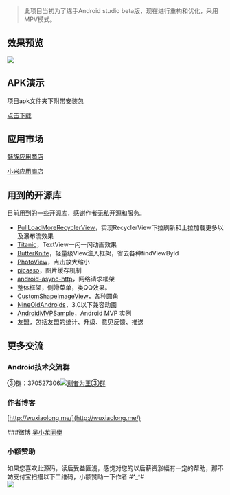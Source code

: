 <!--
一款小清新应用，包括美图美句、手写美句、经典对白。来吧，让我们尽情感受文艺范。

此项目源码开源，将持续更新，欢迎Star，地址：https://github.com/WuXiaolong/WeWin

Android技术交流QQ群
③群：370527306
-->
> 此项目当初为了练手Android studio beta版，现在进行重构和优化，采用MPV模式。

## 效果预览
![](https://github.com/WuXiaolong/WeWin/raw/master/screenshots/screenshots.gif)

## APK演示

项目apk文件夹下附带安装包

[点击下载](https://github.com/WuXiaolong/WeWin/raw/master/apk/app-debug.apk)

## 应用市场
[魅族应用商店](http://app.meizu.com/apps/public/detail?package_name=com.xiaomolongstudio.wewin)

[小米应用商店](http://app.mi.com/detail/67787)

## 用到的开源库
目前用到的一些开源库，感谢作者无私开源和服务。

* [PullLoadMoreRecyclerView](https://github.com/WuXiaolong/PullLoadMoreRecyclerView)，实现RecyclerView下拉刷新和上拉加载更多以及瀑布流效果
* [Titanic](https://github.com/RomainPiel/Titanic)，TextView一闪一闪动画效果
* [ButterKnife](https://github.com/JakeWharton/butterknife)，轻量级View注入框架，省去各种findViewById
* [PhotoView](https://github.com/chrisbanes/PhotoView)，点击放大缩小
* [picasso](https://github.com/square/picasso)，图片缓存机制
* [android-async-http](https://github.com/loopj/android-async-http)，网络请求框架
* 整体框架，侧滑菜单，类QQ效果。
* [CustomShapeImageView](https://github.com/MostafaGazar/CustomShapeImageView)，各种圆角
* [NineOldAndroids](https://github.com/JakeWharton/NineOldAndroids)，3.0以下兼容动画
* [AndroidMVPSample](https://github.com/WuXiaolong/AndroidMVPSample)，Android MVP 实例
* 友盟，包括友盟的统计、升级、意见反馈、推送


## 更多交流
### Android技术交流群
<!---
②群：376526418<a target="_blank" href="http://shang.qq.com/wpa/qunwpa?idkey=5017aa79b1bc2726134ce1d6bc3060306022d1a2155f303709b02824d47a8e59"><img border="0" src="http://pub.idqqimg.com/wpa/images/group.png" alt="剩者为王②群" title="剩者为王②群"></a><br><br>
-->
③群：370527306<a target="_blank" href="http://shang.qq.com/wpa/qunwpa?idkey=0a992ba077da4c8325cbfef1c9e81f0443ffb782a0f2135c1a8f7326baac58ac"><img border="0" src="http://pub.idqqimg.com/wpa/images/group.png" alt="剩者为王③群" title="剩者为王③群"></a>

### 作者博客
[http://wuxiaolong.me/](http://wuxiaolong.me/)

###微博
[吴小龙同學](http://weibo.com/u/2175011601)

### 小额赞助
如果您喜欢此源码，读后受益匪浅，感觉对您的以后薪资涨幅有一定的帮助，那不妨支付宝扫描以下二维码，小额赞助一下作者 #^_^#<br> 
<img src="http://7q5c2h.com1.z0.glb.clouddn.com/taobao_qrcode.jpg" /> 


